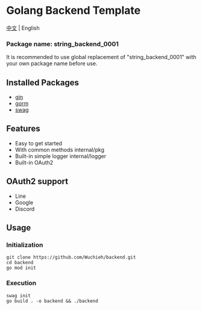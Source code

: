# Golang Backend Template

[中文](README_TW.md) | English

### Package name: string_backend_0001

It is recommended to use global replacement of "string_backend_0001" with your own package name before use.

## Installed Packages

* [gin](https://github.com/gin-gonic/gin)
* [gorm](https://gorm.io/index.html)
* [swag](https://github.com/swaggo/swag)

## Features

* Easy to get started
* With common methods internal/pkg
* Built-in simple logger internal/logger
* Built-in OAuth2

## OAuth2 support

* Line
* Google
* Discord

## Usage

### Initialization

```shell
git clone https://github.com/Wuchieh/backend.git
cd backend
go mod init
```

### Execution

```shell
swag init
go build . -o backend && ./backend
```